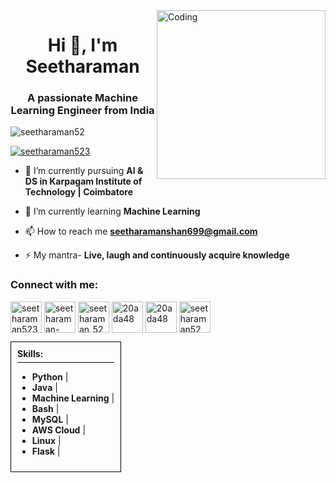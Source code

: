<img align="right" alt="Coding" width="270" src="https://cdn.dribbble.com/users/1162077/screenshots/3848914/programmer.gif">
<h1 align="center">Hi 👋, I'm Seetharaman</h1>
<h3 align="center">A passionate Machine Learning Engineer from India</h3>

<p align="left"> <img src="https://komarev.com/ghpvc/?username=seetharaman52&label=Profile%20views&color=0e75b6&style=flat" alt="seetharaman52" /> </p>

<p align="left"> <a href="https://twitter.com/seetharaman523" target="blank"><img src="https://img.shields.io/twitter/follow/seetharaman523?logo=twitter&style=for-the-badge" alt="seetharaman523"/></a></p>

- 🔭 I’m currently pursuing **AI & DS in Karpagam Institute of Technology | Coimbatore**

- 🌱 I’m currently learning **Machine Learning**

- 📫 How to reach me **seetharamanshan699@gmail.com**

- ⚡ My mantra- **Live, laugh and continuously acquire knowledge**

<h3 align="left">Connect with me:</h3>
<p align="left">
<a href="https://twitter.com/seetharaman523" target="blank"><img align="center" src="https://pbs.twimg.com/profile_images/1683899100922511378/5lY42eHs_400x400.jpg" alt="seetharaman523" height="50" width="50" /></a>
<a href="https://linkedin.com/in/seetharaman-shanmugam" target="blank"><img align="center" src="https://pbs.twimg.com/profile_images/1661161645857710081/6WtDIesg_400x400.png" alt="seetharaman-shanmugam" height="50" width="50" /></a>
<a href="https://instagram.com/seetharaman_523" target="blank"><img align="center" src="https://pbs.twimg.com/profile_images/1305901852190482434/nVjrSoGe_400x400.jpg" alt="seetharaman_523" height="50" width="50" /></a>
<a href="https://www.hackerrank.com/20ada48" target="blank"><img align="center" src="https://pbs.twimg.com/profile_images/1477936468496556035/BhitSnqG_400x400.jpg" alt="20ada48" height="50" width="50" /></a>
<a href="https://auth.geeksforgeeks.org/user/20ada48" target="blank"><img align="center" src="https://pbs.twimg.com/profile_images/1559406522329100288/bZAmg2J7_400x400.jpg" alt="20ada48" height="50" width="50" /></a>
<a href="https://leetcode.com/seetharaman52/" target="blank"><img align="center" src="https://pbs.twimg.com/profile_images/910592237695676416/7xInX10u_400x400.jpg" alt="seetharaman52" height="50" width="50"/></a>
</p>
<div style="border: 1px solid black; padding: 10px; display: inline-block;">
  <strong>Skills:</strong>
  <hr style="border: none; height: 1px; background-color: black; margin: 5px 0;">
  
  - **Python** |
  - **Java** |
  - **Machine Learning** |
  - **Bash** |
  - **MySQL** |
  - **AWS Cloud** |
  - **Linux** |
  - **Flask** |
    
</div>

